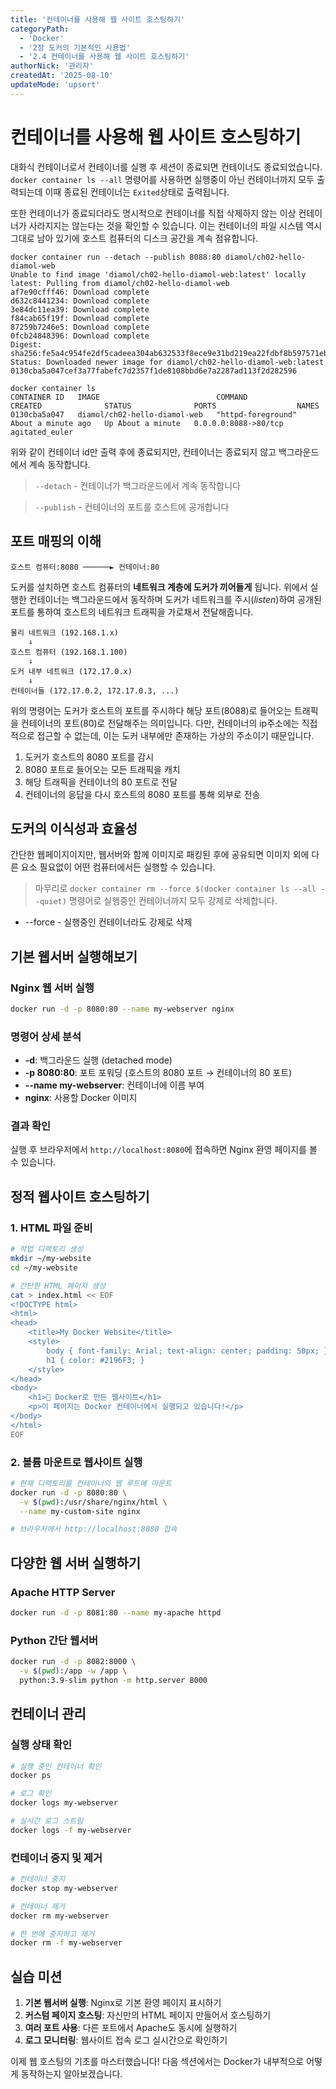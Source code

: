 ```yaml
---
title: '컨테이너를 사용해 웹 사이트 호스팅하기'
categoryPath:
  - 'Docker'
  - '2장 도커의 기본적인 사용법'
  - '2.4 컨테이너를 사용해 웹 사이트 호스팅하기'
authorNick: '관리자'
createdAt: '2025-08-10'
updateMode: 'upsert'
---
```


# 컨테이너를 사용해 웹 사이트 호스팅하기

대화식 컨테이너로서 컨테이너를 실행 후 세션이 종료되면 컨테이너도 종료되었습니다. ``docker container ls --all`` 명령어를 사용하면 실행중이 아닌 컨테이너까지 모두 출력되는데 이때 종료된 컨테이너는 ``Exited``상태로 출력됩니다.

또한 컨테이너가 종료되더라도 명시적으로 컨테이너를 직접 삭제하지 않는 이상 컨테이너가 사라지지는 않는다는 것을 확인할 수 있습니다. 이는 컨테이너의 파일 시스템 역시 그대로 남아 있기에 호스트 컴퓨터의 디스크 공간을 계속 점유합니다.

```
docker container run --detach --publish 8088:80 diamol/ch02-hello-diamol-web
Unable to find image 'diamol/ch02-hello-diamol-web:latest' locally
latest: Pulling from diamol/ch02-hello-diamol-web
af7e90cfff46: Download complete
d632c8441234: Download complete
3e84dc11ea39: Download complete
f84cab65f19f: Download complete
87259b7246e5: Download complete
0fcb24848396: Download complete
Digest: sha256:fe5a4c954fe2df5cadeea304ab632533f8ece9e31bd219ea22fdbf8b597571eb
Status: Downloaded newer image for diamol/ch02-hello-diamol-web:latest
0130cba5a047cef3a77fabefc7d2357f1de8108bbd6e7a2287ad113f2d282596

docker container ls
CONTAINER ID   IMAGE                          COMMAND              CREATED              STATUS              PORTS                  NAMES
0130cba5a047   diamol/ch02-hello-diamol-web   "httpd-foreground"   About a minute ago   Up About a minute   0.0.0.0:8088->80/tcp   agitated_euler
```

위와 같이 컨테이너 id만 출력 후에 종료되지만, 컨테이너는 종료되지 않고 백그라운드에서 계속 동작합니다.

>  ``--detach`` - 컨테이너가 백그라운드에서 계속 동작합니다

> ``--publish`` - 컨테이너의 포트를 호스트에 공개합니다

## 포트 매핑의 이해

```
호스트 컴퓨터:8080 ──────► 컨테이너:80
```

도커를 설치하면 호스트 컴퓨터의 **네트워크 계층에 도커가 끼어들게** 됩니다.
위에서 실행한 컨테이너는 백그라운드에서 동작하며 도커가 네트워크를 주시(*listen*)하여 공개된 포트를 통하여 호스트의 네트워크 트래픽을 가로채서 전달해줍니다. 

```
물리 네트워크 (192.168.1.x)
    ↓
호스트 컴퓨터 (192.168.1.100)
    ↓
도커 내부 네트워크 (172.17.0.x)
    ↓
컨테이너들 (172.17.0.2, 172.17.0.3, ...)
```

위의 명령어는 도커가 호스트의 포트를 주시하다 해당 포트(8088)로 들어오는 트래픽을 컨테이너의 포트(80)로 전달해주는 의미입니다. 다만, 컨테이너의 ip주소에는 직접적으로 접근할 수 없는데, 이는 도커 내부에만 존재하는 가상의 주소이기 때문입니다.

1. 도커가 호스트의 8080 포트를 감시
2. 8080 포트로 들어오는 모든 트래픽을 캐치
3. 해당 트래픽을 컨테이너의 80 포트로 전달
4. 컨테이너의 응답을 다시 호스트의 8080 포트를 통해 외부로 전송

## 도커의 이식성과 효율성

간단한 웹페이지이지만, 웹서버와 함께 이미지로 패킹된 후에 공유되면 이미지 외에 다른 요소 필요없이 어떤 컴퓨터에서든 실행할 수 있습니다.

> 마무리로 ``docker container rm --force $(docker container ls --all --quiet)`` 명령어로 실행중인 컨테이너까지 모두 강제로 삭제합니다.

- --force - 실행중인 컨테이너라도 강제로 삭제


## 기본 웹서버 실행해보기

### Nginx 웹 서버 실행
```bash
docker run -d -p 8080:80 --name my-webserver nginx
```

### 명령어 상세 분석
- **-d**: 백그라운드 실행 (detached mode)
- **-p 8080:80**: 포트 포워딩 (호스트의 8080 포트 → 컨테이너의 80 포트)
- **--name my-webserver**: 컨테이너에 이름 부여
- **nginx**: 사용할 Docker 이미지

### 결과 확인
실행 후 브라우저에서 `http://localhost:8080`에 접속하면 Nginx 환영 페이지를 볼 수 있습니다.

## 정적 웹사이트 호스팅하기

### 1. HTML 파일 준비
```bash
# 작업 디렉토리 생성
mkdir ~/my-website
cd ~/my-website

# 간단한 HTML 페이지 생성
cat > index.html << EOF
<!DOCTYPE html>
<html>
<head>
    <title>My Docker Website</title>
    <style>
        body { font-family: Arial; text-align: center; padding: 50px; }
        h1 { color: #2196F3; }
    </style>
</head>
<body>
    <h1>🐳 Docker로 만든 웹사이트</h1>
    <p>이 페이지는 Docker 컨테이너에서 실행되고 있습니다!</p>
</body>
</html>
EOF
```

### 2. 볼륨 마운트로 웹사이트 실행
```bash
# 현재 디렉토리를 컨테이너의 웹 루트에 마운트
docker run -d -p 8080:80 \
  -v $(pwd):/usr/share/nginx/html \
  --name my-custom-site nginx

# 브라우저에서 http://localhost:8080 접속
```

## 다양한 웹 서버 실행하기

### Apache HTTP Server
```bash
docker run -d -p 8081:80 --name my-apache httpd
```

### Python 간단 웹서버
```bash
docker run -d -p 8082:8000 \
  -v $(pwd):/app -w /app \
  python:3.9-slim python -m http.server 8000
```

## 컨테이너 관리

### 실행 상태 확인
```bash
# 실행 중인 컨테이너 확인
docker ps

# 로그 확인
docker logs my-webserver

# 실시간 로그 스트림
docker logs -f my-webserver
```

### 컨테이너 중지 및 제거
```bash
# 컨테이너 중지
docker stop my-webserver

# 컨테이너 제거
docker rm my-webserver

# 한 번에 중지하고 제거
docker rm -f my-webserver
```

## 실습 미션

1. **기본 웹서버 실행**: Nginx로 기본 환영 페이지 표시하기
2. **커스텀 페이지 호스팅**: 자신만의 HTML 페이지 만들어서 호스팅하기
3. **여러 포트 사용**: 다른 포트에서 Apache도 동시에 실행하기
4. **로그 모니터링**: 웹사이트 접속 로그 실시간으로 확인하기

이제 웹 호스팅의 기초를 마스터했습니다! 다음 섹션에서는 Docker가 내부적으로 어떻게 동작하는지 알아보겠습니다.